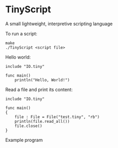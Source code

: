 # TinyScript
A small lightweight, interpretive scripting language

To run a script:

    make
    ./TinyScript <script file>

Hello world:

    include "IO.tiny"
    
    func main()
        println("Hello, World!")
 
Read a file and print its content:

    include "IO.tiny"
    
    func main()
    {
        file : File = File("test.tiny", "rb")
        println(file.read_all())
        file.close()
    }

Example program

    
